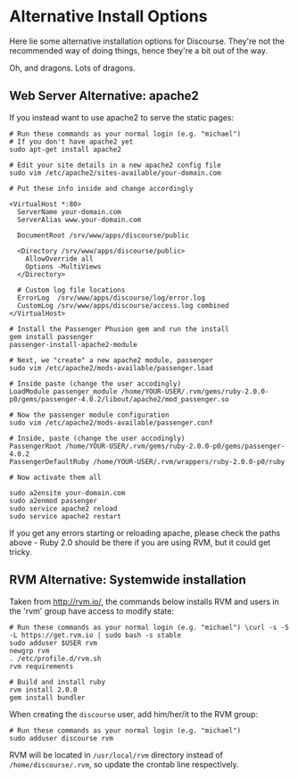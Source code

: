 # Alternative Install Options

Here lie some alternative installation options for Discourse. They're not the
recommended way of doing things, hence they're a bit out of the way.

Oh, and dragons. Lots of dragons.

## Web Server Alternative: apache2

If you instead want to use apache2 to serve the static pages:

    # Run these commands as your normal login (e.g. "michael")
    # If you don't have apache2 yet
    sudo apt-get install apache2

    # Edit your site details in a new apache2 config file
    sudo vim /etc/apache2/sites-available/your-domain.com

    # Put these info inside and change accordingly

    <VirtualHost *:80>
      ServerName your-domain.com
      ServerAlias www.your-domain.com

      DocumentRoot /srv/www/apps/discourse/public

      <Directory /srv/www/apps/discourse/public>
        AllowOverride all
        Options -MultiViews
      </Directory>

      # Custom log file locations
      ErrorLog  /srv/www/apps/discourse/log/error.log
      CustomLog /srv/www/apps/discourse/access.log combined
    </VirtualHost>

    # Install the Passenger Phusion gem and run the install
    gem install passenger
    passenger-install-apache2-module

    # Next, we "create" a new apache2 module, passenger
    sudo vim /etc/apache2/mods-available/passenger.load

    # Inside paste (change the user accodingly)
    LoadModule passenger_module /home/YOUR-USER/.rvm/gems/ruby-2.0.0-p0/gems/passenger-4.0.2/libout/apache2/mod_passenger.so

    # Now the passenger module configuration
    sudo vim /etc/apache2/mods-available/passenger.conf

    # Inside, paste (change the user accodingly)
    PassengerRoot /home/YOUR-USER/.rvm/gems/ruby-2.0.0-p0/gems/passenger-4.0.2
    PassengerDefaultRuby /home/YOUR-USER/.rvm/wrappers/ruby-2.0.0-p0/ruby

    # Now activate them all

    sudo a2ensite your-domain.com
    sudo a2enmod passenger
    sudo service apache2 reload
    sudo service apache2 restart

If you get any errors starting or reloading apache, please check the paths above - Ruby 2.0 should be there if you are using RVM, but it could get tricky.

## RVM Alternative: Systemwide installation

Taken from http://rvm.io/, the commands below installs RVM and users in the 'rvm' group have access to modify state:

    # Run these commands as your normal login (e.g. "michael") \curl -s -S -L https://get.rvm.io | sudo bash -s stable
    sudo adduser $USER rvm
    newgrp rvm
    . /etc/profile.d/rvm.sh
    rvm requirements

    # Build and install ruby
    rvm install 2.0.0
    gem install bundler

When creating the `discourse` user, add him/her/it to the RVM group:

    # Run these commands as your normal login (e.g. "michael")
    sudo adduser discourse rvm

RVM will be located in `/usr/local/rvm` directory instead of `/home/discourse/.rvm`, so update the crontab line respectively.
